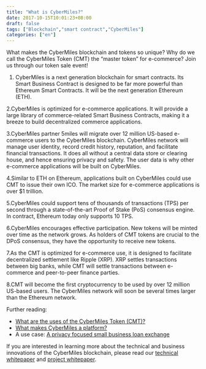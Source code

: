 ```yaml
---
title: "What is CyberMiles?"
date: 2017-10-15T10:01:23+08:00
draft: false
tags: ["Blockchain","smart contract","CyberMiles"]
categories: ["en"]
---
```


What makes the CyberMiles blockchain and tokens so unique? Why do we call the CyberMiles Token (CMT) the “master token” for e-commerce? Join us through our token sale event!

1. CyberMiles is a next generation blockchain for smart contracts. Its Smart Business Contract is designed to be far more powerful than Ethereum Smart Contracts. It will be the next generation Ethereum (ETH).

2.CyberMiles is optimized for e-commerce applications. It will provide a large library of commerce-related Smart Business Contracts, making it a breeze to build decentralized commerce applications.

3.CyberMiles partner 5miles will migrate over 12 million US-based e-commerce users to the CyberMiles blockchain. CyberMiles network will manage user identity, record credit history, reputation, and facilitate financial transactions. It does all without a central data store or clearing house, and hence ensuring privacy and safety. The user data is why other e-commerce applications will be built on CyberMiles.

4.Similar to ETH on Ethereum, applications built on CyberMiles could use CMT to issue their own ICO. The market size for e-commerce applications is over $1 trillion.

5.CyberMiles could support tens of thousands of transactions (TPS) per second through a state-of-the-art Proof of Stake (PoS) consensus engine. In contract, Ethereum today only supports 10 TPS.

6.CyberMiles encourages effective participation. New tokens will be minted over time as the network grows. As holders of CMT tokens are crucial to the DPoS consensus, they have the opportunity to receive new tokens.

7.As the CMT is optimized for e-commerce use, it is designed to facilitate decentralized settlement like Ripple (XRP). XRP settles transactions between big banks, while CMT will settle transactions between e-commerce and peer-to-peer finance parties.

8.CMT will become the first cryptocurrency to be used by over 12 million US-based users. The CyberMiles network will soon be several times larger than the Ethereum network.

Further reading:

* [What are the uses of the CyberMiles Token (CMT)?](https://medium.com/cybermiles/what-are-the-uses-of-the-cybermiles-token-cmt-ac1ec52c891a)
* [What makes CyberMiles a platform?](https://medium.com/cybermiles/what-makes-cybermiles-a-platform-a99c3274cf78)
* A use case: [A privacy focused small business loan exchange](https://medium.com/cybermiles/a-privacy-focused-small-business-loan-exchange-3a0542435317)

If you are interested in learning more about the technical and business innovations of the CyberMiles blockchain, please read our [technical whitepaper](https://prismic-io.s3.amazonaws.com/cybermiles%2F1b823012-fd7e-42af-9d8c-fbd0734a3dfe_technical-whitepaper_en-us.pdf) and [project whitepaper](https://prismic-io.s3.amazonaws.com/cybermiles%2F3d49b308-207f-42d4-b36d-576625a20cbe_project-white-paper_en-us.pdf).


